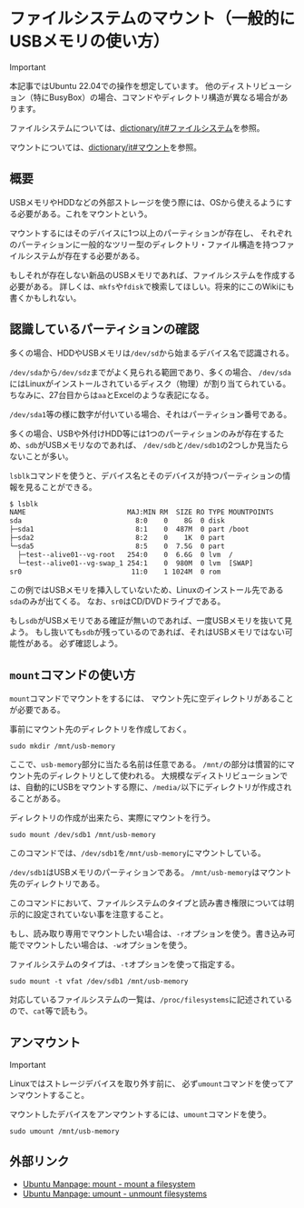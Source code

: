 # ファイルシステムのマウント（一般的にUSBメモリの使い方）

> [!IMPORTANT]
> 本記事ではUbuntu 22.04での操作を想定しています。
> 他のディストリビューション（特にBusyBox）の場合、コマンドやディレクトリ構造が異なる場合があります。

ファイルシステムについては、[dictionary/it#ファイルシステム](../../../dictionary/it.md#ファイルシステム)を参照。

マウントについては、[dictionary/it#マウント](../../../dictionary/it.md#マウント)を参照。

## 概要

USBメモリやHDDなどの外部ストレージを使う際には、OSから使えるようにする必要がある。これをマウントという。

マウントするにはそのデバイスに1つ以上のパーティションが存在し、
それぞれのパーティションに一般的なツリー型のディレクトリ・ファイル構造を持つファイルシステムが存在する必要がある。

もしそれが存在しない新品のUSBメモリであれば、ファイルシステムを作成する必要がある。
詳しくは、`mkfs`や`fdisk`で検索してほしい。将来的にこのWikiにも書くかもしれない。

## 認識しているパーティションの確認

多くの場合、HDDやUSBメモリは`/dev/sd`から始まるデバイス名で認識される。

`/dev/sda`から`/dev/sdz`までがよく見られる範囲であり、多くの場合、
`/dev/sda`にはLinuxがインストールされているディスク（物理）が割り当てられている。
ちなみに、27台目からは`aa`とExcelのような表記になる。

`/dev/sda1`等の様に数字が付いている場合、それはパーティション番号である。

多くの場合、USBや外付けHDD等には1つのパーティションのみが存在するため、`sdb`がUSBメモリなのであれば、
`/dev/sdb`と`/dev/sdb1`の2つしか見当たらないことが多い。

`lsblk`コマンドを使うと、デバイス名とそのデバイスが持つパーティションの情報を見ることができる。

```txt
$ lsblk
NAME                         MAJ:MIN RM  SIZE RO TYPE MOUNTPOINTS
sda                            8:0    0    8G  0 disk
├─sda1                         8:1    0  487M  0 part /boot
├─sda2                         8:2    0    1K  0 part
└─sda5                         8:5    0  7.5G  0 part
  ├─test--alive01--vg-root   254:0    0  6.6G  0 lvm  /
  └─test--alive01--vg-swap_1 254:1    0  980M  0 lvm  [SWAP]
sr0                           11:0    1 1024M  0 rom
```

この例ではUSBメモリを挿入していないため、Linuxのインストール先である`sda`のみが出てくる。
なお、`sr0`はCD/DVDドライブである。

もし`sdb`がUSBメモリである確証が無いのであれば、一度USBメモリを抜いて見よう。
もし抜いても`sdb`が残っているのであれば、それはUSBメモリではない可能性がある。
必ず確認しよう。

## `mount`コマンドの使い方

`mount`コマンドでマウントをするには、
マウント先に空ディレクトリがあることが必要である。

事前にマウント先のディレクトリを作成しておく。

```shell
sudo mkdir /mnt/usb-memory
```

ここで、`usb-memory`部分に当たる名前は任意である。
`/mnt/`の部分は慣習的にマウント先のディレクトリとして使われる。
大規模なディストリビューションでは、自動的にUSBをマウントする際に、`/media/`以下にディレクトリが作成されることがある。

ディレクトリの作成が出来たら、実際にマウントを行う。

```shell
sudo mount /dev/sdb1 /mnt/usb-memory
```

このコマンドでは、`/dev/sdb1`を`/mnt/usb-memory`にマウントしている。

`/dev/sdb1`はUSBメモリのパーティションである。
`/mnt/usb-memory`はマウント先のディレクトリである。

このコマンドにおいて、ファイルシステムのタイプと読み書き権限については明示的に設定されていない事を注意すること。

もし、読み取り専用でマウントしたい場合は、`-r`オプションを使う。書き込み可能でマウントしたい場合は、`-w`オプションを使う。

ファイルシステムのタイプは、`-t`オプションを使って指定する。

```shell
sudo mount -t vfat /dev/sdb1 /mnt/usb-memory
```

対応しているファイルシステムの一覧は、`/proc/filesystems`に記述されているので、`cat`等で読もう。

## アンマウント

> [!IMPORTANT]
> Linuxではストレージデバイスを取り外す前に、
> 必ず`umount`コマンドを使ってアンマウントすること。

マウントしたデバイスをアンマウントするには、`umount`コマンドを使う。

```shell
sudo umount /mnt/usb-memory
```

## 外部リンク

- [Ubuntu Manpage: mount - mount a filesystem](https://manpages.ubuntu.com/manpages/jammy/en/man8/mount.8.html)
- [Ubuntu Manpage: umount - unmount filesystems](https://manpages.ubuntu.com/manpages/jammy/en/man8/umount.8.html)